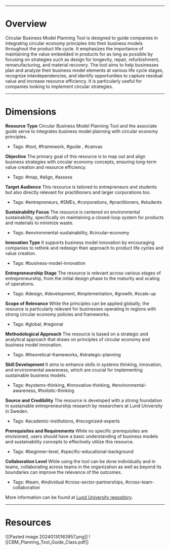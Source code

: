 ___
# Overview
Circular Business Model Planning Tool is designed to guide companies in integrating circular economy principles into their business models throughout the product life cycle. It emphasizes the importance of maintaining the value embedded in products for as long as possible by focusing on strategies such as design for longevity, repair, refurbishment, remanufacturing, and material recovery. The tool aims to help businesses plan and analyze their business model elements at various life cycle stages, recognize interdependencies, and identify opportunities to capture residual value and increase resource efficiency. It is particularly useful for companies looking to implement circular strategies.

___
# Dimensions

**Resource Type**
Circular Business Model Planning Tool and the associate guide serve to integrates business model planning with circular economy principles.
- Tags: #tool, #framework, #guide , #canvas 

**Objective**
The primary goal of this resource is to map out and align business strategies with circular economy concepts, ensuring long-term value creation and resource efficiency.
- Tags: #map, #align, #assess 

**Target Audience**
This resource is tailored to entrepreneurs and students but also directly relevant for practitioners and larger corporations too.
- Tags: #entrepreneurs, #SMEs, #corporations, #practitioners, #students 

**Sustainability Focus**
The resource is centered on environmental sustainability, specifically on maintaining a closed-loop system for products and materials to minimize waste.
- Tags: #environmental-sustainability, #circular-economy

**Innovation Type**
It supports business model innovation by encouraging companies to rethink and redesign their approach to product life cycles and value creation.
- Tags: #business-model-innovation

**Entrepreneurship Stage**
The resource is relevant across various stages of entrepreneurship, from the initial design phase to the maturity and scaling of operations.
- Tags: #design, #development, #implementation, #growth, #scale-up

**Scope of Relevance**
While the principles can be applied globally, the resource is particularly relevant for businesses operating in regions with strong circular economy policies and frameworks.
- Tags: #global, #regional

**Methodological Approach**
The resource is based on a strategic and analytical approach that draws on principles of circular economy and business model innovation.
- Tags: #theoretical-frameworks, #strategic-planning

**Skill Development**
It aims to enhance skills in systems thinking, innovation, and environmental awareness, which are crucial for implementing sustainable business models.
- Tags: #systems-thinking, #innovative-thinking, #environmental-awareness, #holistic-thinking 

**Source and Credibility**
The resource is developed with a strong foundation in sustainable entrepreneurship research by researchers at Lund University in Sweden.
- Tags: #academic-institutions, #recognized-experts

**Prerequisites and Requirements**
While no specific prerequisites are envisioned, users should have a basic understanding of business models and sustainability concepts to effectively utilize this resource.
- Tags: #beginner-level, #specific-educational-background

**Collaboration Level**
While using the tool can be done individually and in teams, collaborating across teams in the organization as well as beyond its boundaries can improve the relevance of the outcomes.
- Tags: #team, #individual  #cross-sector-partnerships, #cross-team-collaboration 

More information can be found at [Lund University repository](https://lucris.lub.lu.se/ws/portalfiles/portal/71404598/CBM_Planning_Tool_Guide_Class.pdf).

___
# Resources

![[Pasted image 20240130163957.png]]
![[CBM_Planning_Tool_Guide_Class.pdf]]